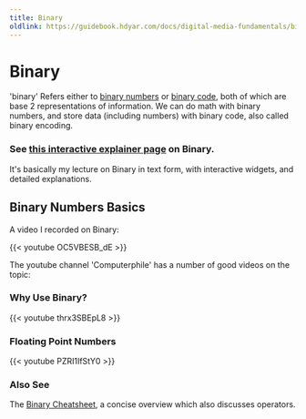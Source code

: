 ```yaml
---
title: Binary
oldlink: https://guidebook.hdyar.com/docs/digital-media-fundamentals/binary/
---
```

# Binary
'binary' Refers either to [binary numbers](https://en.wikipedia.org/wiki/Binary_number) or [binary code](https://en.wikipedia.org/wiki/Binary_code), both of which are base 2 representations of information. We can do math with binary numbers, and store data (including numbers) with binary code, also called binary encoding.

### See [this interactive explainer page](https://explainers.hdyar.com/binary/index.html) on Binary.

It's basically my lecture on Binary in text form, with interactive widgets, and detailed explanations.

## Binary Numbers Basics

A video I recorded on Binary:

{{< youtube OC5VBESB_dE >}} 

The youtube channel 'Computerphile' has a number of good videos on the topic:

### Why Use Binary?
{{< youtube thrx3SBEpL8 >}}

### Floating Point Numbers
{{< youtube PZRI1IfStY0 >}}

### Also See

The [Binary Cheatsheet](https://timseverien.github.io/binary-cheatsheet/), a concise overview which also discusses operators.
